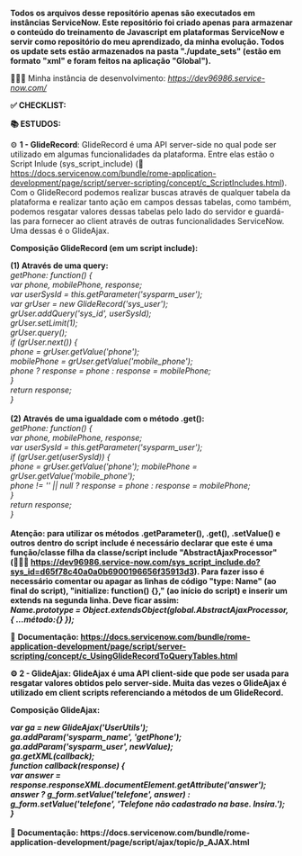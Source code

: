 <b>Todos os arquivos desse repositório apenas são executados em instâncias ServiceNow. Este repositório foi criado apenas para armazenar o conteúdo do treinamento de Javascript em plataformas ServiceNow e servir como repositório do meu aprendizado, da minha evolução.
Todos os update sets estão armazenados na pasta "./update_sets" (estão em formato "xml" e foram feitos na aplicação "Global").</b>

👨🏻‍💻 Minha instância de desenvolvimento: <i>https://dev96986.service-now.com/</i>

<b>✅ CHECKLIST:</b>

<b>📚 ESTUDOS:</b>

⚙️ <b>1 - GlideRecord</b>: GlideRecord é uma API server-side no qual pode ser utilizado em algumas funcionalidades da plataforma. Entre elas estão o Script Inlude (sys_script_include) (📄 https://docs.servicenow.com/bundle/rome-application-development/page/script/server-scripting/concept/c_ScriptIncludes.html). Com o GlideRecord podemos realizar buscas através de qualquer tabela da plataforma e realizar tanto ação em campos dessas tabelas, como também, podemos resgatar valores dessas tabelas pelo lado do servidor e guardá-las para fornecer ao client através de outras funcionalidades ServiceNow. Uma dessas é o GlideAjax.

<b>Composição GlideRecord (em um script include):</b>

<b>(1) Através de uma query:</b>
<br>
<i>
getPhone: function() {<br>
var phone, mobilePhone, response;<br>
var userSysId = this.getParameter('sysparm_user');<br>
var grUser = new GlideRecord('sys_user');<br>
grUser.addQuery('sys_id', userSysId);<br>
grUser.setLimit(1);<br>
grUser.query();<br>
if (grUser.next()) {<br>
phone = grUser.getValue('phone');<br>
mobilePhone = grUser.getValue('mobile_phone');<br>
phone ? response = phone : response = mobilePhone;<br>
}<br>
return response;<br>
}<br>
</i>
<br>
<b>(2) Através de uma igualdade com o método .get():</b>
<br>
<i>
getPhone: function() {<br>
var phone, mobilePhone, response;<br>
var userSysId = this.getParameter('sysparm_user');<br>
if (grUser.get(userSysId)) {<br>
phone = grUser.getValue('phone');
mobilePhone = grUser.getValue('mobile_phone');<br>
phone != '' || null ? response = phone : response = mobilePhone;<br>
}<br>
return response;<br>
}<br>
</i>
<br>
<b>
Atenção: para utilizar os métodos .getParameter(), .get(), .setValue() e outros dentro do script include é necessário declarar que este é uma função/classe filha da classe/script include "AbstractAjaxProcessor" (👨🏻‍💻 https://dev96986.service-now.com/sys_script_include.do?sys_id=d65f78c40a0a0b6900196656f35913d3). Para fazer isso é necessário comentar ou apagar as linhas de código "type: Name" (ao final do script), "initialize: function() {}," (ao início do script) e inserir um extends na segunda linha. Deve ficar assim:<br>
<i>
Name.prototype = Object.extendsObject(global.AbstractAjaxProcessor, { ...método:{} });
</i>
</b>

📄 <b>Documentação: https://docs.servicenow.com/bundle/rome-application-development/page/script/server-scripting/concept/c_UsingGlideRecordToQueryTables.html<b>

⚙️ <b>2 - GlideAjax</b>: GlideAjax é uma API client-side que pode ser usada para resgatar valores obtidos pelo server-side. Muita das vezes o GlideAjax é utilizado em client scripts referenciando a métodos de um GlideRecord.

<b>Composição GlideAjax:</b>  

<i>
var ga = new GlideAjax('UserUtils');<br>
ga.addParam('sysparm_name', 'getPhone');<br>
ga.addParam('sysparm_user', newValue);<br>
ga.getXML(callback);<br>
function callback(response) {<br>
var answer = response.responseXML.documentElement.getAttribute('answer');<br>
answer ? g_form.setValue('telefone', answer) : g_form.setValue('telefone', 'Telefone não cadastrado na base. Insira.');<br>
}<br>
</i>
<br>
📄 <b>Documentação: https://docs.servicenow.com/bundle/rome-application-development/page/script/ajax/topic/p_AJAX.html</b>

 